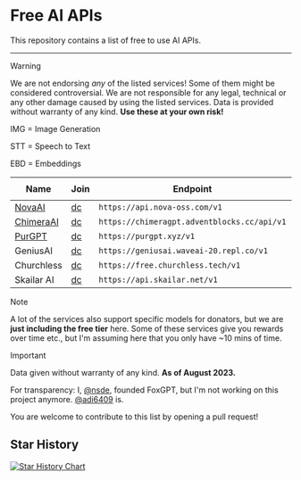 # Free AI APIs

This repository contains a list of free to use AI APIs.

***
> [!WARNING]  
> We are not endorsing *any* of the listed services! Some of them might be considered controversial. We are not responsible for any legal, technical or any other damage caused by using the listed services. Data is provided without warranty of any kind. **Use these at your own risk!**

IMG = Image Generation

STT = Speech to Text

EBD = Embeddings

| Name                                 | Join                                | Endpoint                                    | `gpt-4` | `-32k` | IMG | STT | EBD |
| ------------------------------------ | ----------------------------------- | ------------------------------------------- | ------- | ------ | --- | --- | --- |
| [NovaAI](https://nova-oss.com)       | [dc](https://discord.nova-oss.com)  | `https://api.nova-oss.com/v1`               | ✅      | ✅     | ✅  | ❌  | ✅  |
| [ChimeraAI](https://adventblocks.cc) | [dc](https://discord.gg/nYrwM7HHdA) | `https://chimeragpt.adventblocks.cc/api/v1` | ✅      | ❌     | ✅  | ✅  | ✅  |
| [PurGPT](https://purgpt.xyz)         | [dc](https://discord.gg/PYs95Sym2a) | `https://purgpt.xyz/v1`                     | ❌      | ❌     | ✅  | ✅  | ✅  |
| GeniusAI                             | [dc](https://discord.gg/nzpvqSDGAx) | `https://geniusai.waveai-20.repl.co/v1`     | ✅      | ❌     | ❌  | ❌  | ❌  |
| Churchless                           | [dc](https://discord.gg/vuheSY27gV) | `https://free.churchless.tech/v1`           | ❌      | ❌     | ❌  | ❌  | ❌  |
| Skailar AI                           | [dc](https://discord.gg/Qk4QHvXS9z) | `https://api.skailar.net/v1`                | ❌      | ❌     | ❌  | ❌  | ❌  |

> [!NOTE]  
> A lot of the services also support specific models for donators, but we are **just including the free tier** here. Some of these services give you rewards over time etc., but I'm assuming here that you only have ~10 mins of time.

> [!IMPORTANT]  
> Data given without warranty of any kind. **As of August 2023.**

For transparency: I, [@nsde](https://github.com/nsde), founded FoxGPT, but I'm not working on this project anymore. [@adi6409](https://github.com/adi6409) is.

You are welcome to contribute to this list by opening a pull request!

## Star History

<a href="https://star-history.com/#NovaOSS/free-ai-apis&Date">
  <picture>
    <source media="(prefers-color-scheme: dark)" srcset="https://api.star-history.com/svg?repos=NovaOSS/free-ai-apis&type=Date&theme=dark" />
    <source media="(prefers-color-scheme: light)" srcset="https://api.star-history.com/svg?repos=NovaOSS/free-ai-apis&type=Date" />
    <img alt="Star History Chart" src="https://api.star-history.com/svg?repos=NovaOSS/free-ai-apis&type=Date" />
  </picture>
</a>
